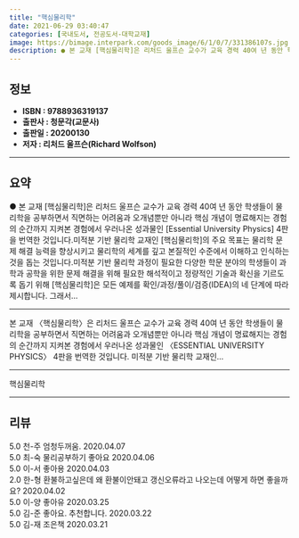```yaml
---
title: "핵심물리학"
date: 2021-06-29 03:40:47
categories: [국내도서, 전공도서-대학교재]
image: https://bimage.interpark.com/goods_image/6/1/0/7/331386107s.jpg
description: ● 본 교재 [핵심물리학]은 리처드 울프슨 교수가 교육 경력 40여 년 동안 학생들이 물리학을 공부하면서 직면하는 어려움과 오개념뿐만 아니라 핵심 개념이 명료해지는 경험의 순간까지 지켜본 경험에서 우러나온 성과물인 [Essential University Physics] 4판을 번역한
---
```


## **정보**

- **ISBN : 9788936319137**
- **출판사 : 청문각(교문사)**
- **출판일 : 20200130**
- **저자 : 리처드 울프슨(Richard Wolfson)**

------



## **요약**

●  본 교재 [핵심물리학]은 리처드 울프슨 교수가 교육 경력 40여 년 동안 학생들이 물리학을 공부하면서 직면하는 어려움과 오개념뿐만 아니라 핵심 개념이 명료해지는 경험의 순간까지 지켜본 경험에서 우러나온 성과물인 [Essential University Physics] 4판을 번역한 것입니다.미적분 기반 물리학 교재인 [핵심물리학]의 주요 목표는 물리학 문제 해결 능력을 향상시키고 물리학의 세계를 깊고 본질적인 수준에서 이해하고 인식하는 것을 돕는 것입니다.미적분 기반 물리학 과정이 필요한 다양한 학문 분야의 학생들이 과학과 공학을 위한 문제 해결을 위해 필요한 해석적이고 정량적인 기술과 확신을 기르도록 돕기 위해 [핵심물리학]은 모든 예제를 확인/과정/풀이/검증(IDEA)의 네 단계에 따라 제시합니다. 그래서...

------

본 교재 〈핵심물리학〉은 리처드 울프슨 교수가 교육 경력 40여 년 동안 학생들이 물리학을 공부하면서 직면하는 어려움과 오개념뿐만 아니라 핵심 개념이 명료해지는 경험의 순간까지 지켜본 경험에서 우러나온 성과물인 〈ESSENTIAL UNIVERSITY PHYSICS〉 4판을 번역한 것입니다. 미적분 기반 물리학 교재인... 

------


핵심물리학 

------


## **리뷰** 

5.0 천-주 엄청두꺼움. 2020.04.07 <br/>5.0 최-숙 물리공부하기 좋아요 2020.04.06 <br/>5.0 이-서 좋아용 2020.04.03 <br/>2.0 한-형 환불하고싶은데 왜 환불이안돼고 갱신오류라고 나오는데 어떻게 하면 좋을까요? 2020.04.02 <br/>5.0 이-양 좋아유 2020.03.25 <br/>5.0 김-준 좋아요. 추천합니다. 2020.03.22 <br/>5.0 김-재 조은책 2020.03.21 <br/>